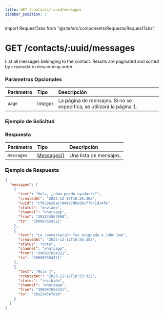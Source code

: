 ```yaml
---
title: GET /contacts/:uuid/messages
sidebar_position: 3
---
```


import RequestTabs from "@site/src/components/Requests/RequestTabs"

# GET /contacts/:uuid/messages

List all messages belonging to the contact. Results are paginated and sorted by `createdAt` in descending order.

### Parámetros Opcionales

| Parámetro | Tipo    | Descripción                                                       |
| :-------- | :------ | :---------------------------------------------------------------- |
| `page`    | Integer | La página de mensajes. Si no se especifica, se utilizará la página 1. |

### Ejemplo de Solicitud

<RequestTabs endpoint='contacts_api' request="get_contact_messages"/>

### Respuesta

| Parámetro   | Tipo                                              | Descripción          |
| :---------- | :------------------------------------------------ | :------------------- |
| `messages`  | [Messages[]](/api/reference/object_types/message) | Una lista de mensajes. |

### Ejemplo de Respuesta

```json title=response.json
{
  "messages": [
    {
      "text": "Hola, ¿cómo puedo ayudarte?",
      "createdAt": "2023-12-12T10:56:36Z",
      "uuid": "cf839626ac7949879b88bcffd41d34fe",
      "status": "enviado",
      "channel": "whatsapp",
      "from": "391234567890",
      "to": "390987654321"
    },
    {
      "text": "La conversación fue asignada a John Doe",
      "createdAt": "2023-12-12T10:56:35Z",
      "status": "nota",
      "channel": "whatsapp",
      "from": "390987654321",
      "to": "390987654321"
    },
    {
      "text": "Hola 👋",
      "createdAt": "2023-12-12T10:53:32Z",
      "status": "recibido",
      "channel": "whatsapp",
      "from": "390987654321",
      "to": "391234567890"
    }
  ]
}
```